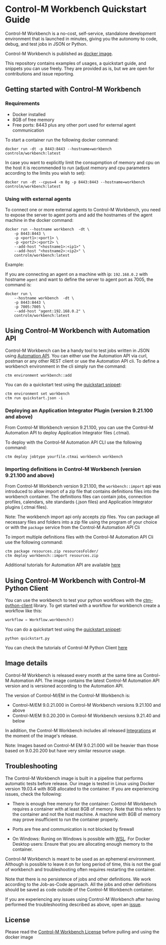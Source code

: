 # Control-M Workbench Quickstart Guide

Control-M Workbench is a no-cost, self-service, standalone development environment that is launched in minutes, giving you the autonomy to code, debug, and test jobs in JSON or Python.

Control-M Workbench is published as [docker image](https://hub.docker.com/repository/docker/controlm/workbench). 

This repository contains examples of usages, a quickstart guide, and snippets you can use freely. They are provided as is, but we are open for contributions and issue reporting.


## Getting started with Control-M Workbench


### Requirements

- Docker installed
- 8GB of free memory
- Free ports: 8443 plus any other port used for external agent communication


To start a container run the following docker command:
```
docker run -dt -p 8443:8443 --hostname=workbench controlm/workbench:latest
```

In case you want to explicitly limit the consupmption of memory and cpu on the host it is recommended to run (adjust memory and cpu parameters according to the limits you wish to set):
```
docker run -dt --cpus=4 -m 8g -p 8443:8443 --hostname=workbench controlm/workbench:latest
```


### Using with external agents

To connect one or more external agents to Control-M Workbench, you need to expose the server to agent ports and add the hostnames of the agent machine in the docker command:

```
docker run --hostname workbench  -dt \
    -p 8443:8443 \
    -p <port1>:<port1> \
    -p <port2>:<port2> \
    --add-host "<hostname1>:<ip1>" \
    --add-host "<hostname2>:<ip2>" \
    controlm/workbench:latest
```

Example: 

If you are connecting an agent on a machine with ip: `192.168.0.2` with hostname `agent` and want to define the server to agent port as 7005, the command is:

```
docker run \
    --hostname workbench  -dt \
    -p 8443:8443 \
    -p 7005:7005 \
    --add-host "agent:192.168.0.2" \
    controlm/workbench:latest
```

## Using Control-M Workbench with Automation API

Control-M Workbench can be a handy tool to test jobs written in JSON using [Automation API](https://docs.bmc.com/docs/automation-api/monthly). You can either use the Automation API via curl, postman or any other REST client or use the Automation API cli. To define a workbench environment in the cli simply run the command:
```
ctm environment workbench::add
```
You can do a quickstart test using the [quickstart snippet](snippets/quickstart.json):

```
ctm environment set workbench
ctm run quickstart.json -i
```

### Deploying an Application Integrator Plugin (version 9.21.100 and above)

From Control-M Workbench version 9.21.100, you can use the Control-M Automation API to deploy Application Integrator files (.ctmai). 

To deploy with the Control-M Automation API CLI use the following command:
```
ctm deploy jobtype yourfile.ctmai workbench workbench
```
### Importing definitions in Control-M Workbench (version 9.21.100 and above)
From Control-M Workbench version 9.21.100, the `workbench::import` api was introduced to allow import of a zip file that contains definitions files into the workbench container. The definitions files can contain jobs, connection profiles, calendars, site standards (.json files) and Application Integrator plugins (.ctmai files).

Note: The workbench import api only accepts zip files. You can package all necessary files and folders into a zip file using the program of your choice or with the `package` service from the Control-M Automation API Cli

To import multiple definitions files with the Control-M Automation API Cli use the following command:
```
ctm package resources.zip resourcesFolder/
ctm deploy workbench::import resources.zip
```

Additional tutorials for Automation API are available [here](https://docs.bmc.com/docs/automation-api/monthly/tutorials-1116950277.html)

## Using Control-M Workbench with Control-M Python Client

You can use the workbench to test your python workflows with the [ctm-python-client](https://github.com/controlm/ctm-python-client) library. To get started with a workflow for workbench create a workflow like this:
```python
workflow = Workflow.workbench()
```


You can do a quickstart test using the [quickstart snippet](snippets/quickstart.py):

```
python quickstart.py
```

You can check the tutorials of Control-M Python Client [here](https://controlm.github.io/ctm-python-client/tutorials.html)

## Image details

Control-M Workbench is released every month at the same time as Control-M Automation API. The image contains the latest Control-M Automation API version and is versioned according to the Automation API. 

The version of Control-M/EM in the Control-M Workbench is:
- Control-M/EM 9.0.21.000 in Control-M Workbench versions 9.21.100 and above
- Control-M/EM 9.0.20.200 in Control-M Workbench versions 9.21.40 and below

In addition, the Control-M Workbench includes all released [Integrations](https://docs.bmc.com/docs/ctm_integrations/control-m-integrations-home-994589883.html) at the moment of the image's release.

Note: Images based on Control-M EM 9.0.21.000 will be heavier than those based on 9.0.20.200 but have very similar resource usage.


## Troubleshooting

The Control-M Workbench image is built in a pipeline that performs automatic tests before release. Our image is tested in Linux using Docker version 19.03.4 with 8GB allocated to the container. If you are experiencing issues, check the following:

- There is enough free memory for the container: Control-M Workbench requires a container with at least 8GB of memory. Note that this refers to the container and not the host machine. A machine with 8GB of memory may prove insufficient to run the container properly.

- Ports are free and communication is not blocked by firewall

- On Windows: Runing on Windows is possible with [WSL](https://docs.docker.com/desktop/windows/wsl/). For Docker Desktop users: Ensure that you are allocating enough memory to the container.

Control-M Workbench is meant to be used as an ephemeral environment. Although is possible to leave it on for long period of time, this is not the goal of workbench and troubleshooting often requires restarting the container. 

Note that there is no persistence of jobs and other definitions. We work according to the Job-as-Code approach. All the jobs and other definitions should be saved as code outside of the Control-M Workbench container. 

If you are experiencing any issues using Control-M Workbench after having performed the troubleshooting described as above, open an [issue](https://github.com/controlm/workbench/issues).


## License

Please read the [Control-M Workbench License](https://aapi-swagger-doc.s3.us-west-2.amazonaws.com/workbench-license/Control-M+Workbench+Terms+of+Use+v07.06.2023+final.pdf) before pulling and using the docker image
